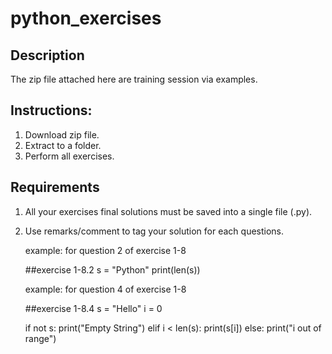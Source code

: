 # python_exercises

## Description
The zip file attached here are training session via examples.

## Instructions:
1. Download  zip file.
2. Extract to a folder.
3. Perform all exercises.

## Requirements
1. All your exercises final solutions must be saved into a single file (.py).
2. Use remarks/comment to tag your solution for each questions.

   example: for question 2 of exercise 1-8

   ##exercise 1-8.2
   s = "Python"
   print(len(s))

   example: for question 4 of exercise 1-8

   ##exercise 1-8.4
   s = "Hello"
    i = 0
    
    if not s:
        print("Empty String")
    elif i < len(s):
        print(s[i])
    else:
        print("i out of range")

   

